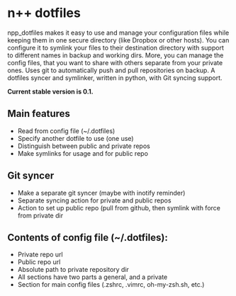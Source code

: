 # n++ dotfiles
npp_dotfiles makes it easy to use and manage your configuration files
    while keeping them in one secure directory (like Dropbox or other hosts). You can
    configure it to symlink your files to their destination directory with support to different
    names in backup and working dirs. More, you can manage the config files, that you want to
    share with others separate from your private ones. Uses git to automatically push and pull
    repositories on backup.
A dotfiles syncer and symlinker, written in python, with Git syncing support.

__Current stable version is 0.1.__

## Main features

* Read from config file (~/.dotfiles)
 * Specify another dotfile to use (one use)
* Distinguish between public and private repos
* Make symlinks for usage and for public repo

## Git syncer

* Make a separate git syncer (maybe with inotify reminder)
* Separate syncing action for private and public repos
* Action to set up public repo (pull from github, then symlink with force from private dir

## Contents of config file (~/.dotfiles):

* Private repo url
* Public repo url
* Absolute path to private repository dir
* All sections have two parts a general, and a private
* Section for main config files (.zshrc, .vimrc, oh-my-zsh.sh, etc.)

